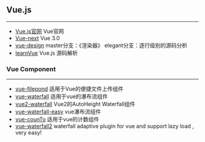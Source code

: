 ## Vue.js
------

* [Vue.js官网](https://cn.vuejs.org/) Vue官网
* [Vue-next](https://github.com/vuejs/vue-next) Vue 3.0
* [vue-design](https://github.com/HcySunYang/vue-design) master分支：《渲染器》 elegant分支：逐行级别的源码分析
* [learnVue](https://github.com/answershuto/learnVue) Vue.js 源码解析


### Vue Component
------

* [vue-filepond](https://github.com/pqina/vue-filepond) 适用于Vue的便捷文件上传组件
* [vue-waterfall](https://github.com/MopTym/vue-waterfall) 适用于vue的瀑布流组件
* [vue2-waterfall](https://github.com/PLDaily/vue2-waterfall) Vue2的AutoHeight Waterfall组件
* [vue-waterfall-easy](https://github.com/lfyfly/vue-waterfall-easy) vue瀑布流组件
* [vue-counTo](https://github.com/PanJiaChen/vue-countTo) 适用于vue的计数组件
* [vue-waterfall2](https://github.com/AwesomeDevin/vue-waterfall2) waterfall adaptive plugin for vue and support lazy load , very easy!